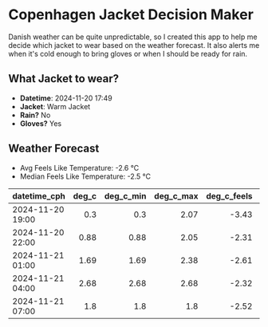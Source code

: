 
# Copenhagen Jacket Decision Maker

Danish weather can be quite unpredictable, so I created this app to help me decide which jacket to wear based on the weather forecast. 
It also alerts me when it's cold enough to bring gloves or when I should be ready for rain.

## What Jacket to wear?

- **Datetime**: 2024-11-20 17:49
- **Jacket**: Warm Jacket
- **Rain?** No
- **Gloves?** Yes

## Weather Forecast
- Avg Feels Like Temperature: -2.6 °C
- Median Feels Like Temperature: -2.5 °C

| datetime_cph     |   deg_c |   deg_c_min |   deg_c_max |   deg_c_feels | weather   | wind   | rain   |
|:-----------------|--------:|------------:|------------:|--------------:|:----------|:-------|:-------|
| 2024-11-20 19:00 |    0.3  |        0.3  |        2.07 |         -3.43 | Clouds    | Low    | None   |
| 2024-11-20 22:00 |    0.88 |        0.88 |        2.05 |         -2.31 | Snow      | Low    | None   |
| 2024-11-21 01:00 |    1.69 |        1.69 |        2.38 |         -2.61 | Snow      | Low    | None   |
| 2024-11-21 04:00 |    2.68 |        2.68 |        2.68 |         -2.32 | Snow      | Medium | None   |
| 2024-11-21 07:00 |    1.8  |        1.8  |        1.8  |         -2.52 | Clouds    | Low    | None   |
        